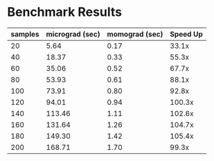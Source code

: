 # Benchmark Results

| samples | micrograd (sec) | momograd (sec) | Speed Up |
|---------|---------------------------|-----------------------|----------|
| 20 | 5.64 | 0.17 | 33.1x |
| 40 | 18.37 | 0.33 | 55.3x |
| 60 | 35.06 | 0.52 | 67.7x |
| 80 | 53.93 | 0.61 | 88.1x |
| 100 | 73.91 | 0.80 | 92.8x |
| 120 | 94.01 | 0.94 | 100.3x |
| 140 | 113.46 | 1.11 | 102.6x |
| 160 | 131.64 | 1.26 | 104.7x |
| 180 | 149.30 | 1.42 | 105.4x |
| 200 | 168.71 | 1.70 | 99.3x |
